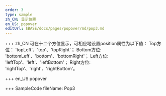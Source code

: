 ```yaml
--- 
order: 3
type: sample
zh_CN: 显示位置
en_US: popover
editUrl: $BASE/docs/pages/popover/md/pop3.md
---
```


+++ zh_CN
可在十二个方位显示，可相应地设置position属性为以下值：
   Top方位： 'topLeft'、'top'、'topRight'；
   Bottom方位: 'bottomLeft'、'bottom'、'bottomRight'；
   Left方位: 'leftTop'、'left'、'leftBottom'；
   Right方位: 'rightTop'、'right'、'rightBottom'。
   
   
+++ en_US
popover

+++ SampleCode
fileName: Pop3
